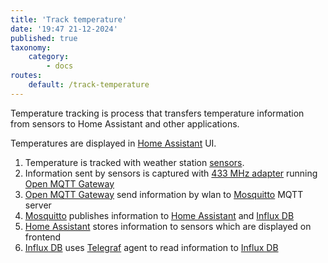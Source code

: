 ```yaml
---
title: 'Track temperature'
date: '19:47 21-12-2024'
published: true
taxonomy:
    category:
        - docs
routes:
    default: /track-temperature
---
```


Temperature tracking is process that transfers temperature information from sensors to Home Assistant and other applications.

Temperatures are displayed in [Home Assistant](/home-assistant) UI.

1. Temperature is tracked with weather station [sensors](/sensors).
2. Information sent by sensors is captured with [433 MHz adapter](/433mhz-adapter) running [Open MQTT Gateway](/open-mqtt-gateway)
3. [Open MQTT Gateway](/open-mqtt-gateway) send information by wlan to [Mosquitto](/mosquitto) MQTT server
4. [Mosquitto](/mosquitto) publishes information to  [Home Assistant](/home-assistant) and [Influx DB](/influx-db)
5. [Home Assistant](/home-assistant) stores information to sensors which are displayed on frontend
6. [Influx DB](/influx-db) uses [Telegraf](/telegraf) agent to read information to [Influx DB](/influx-db)